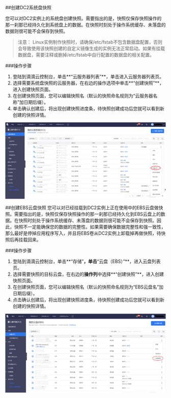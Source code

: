 ##创建DC2系统盘快照

您可以对DC2实例上的系统盘创建快照。需要指出的是，快照仅保存快照操作的那一刹那已经持久化到系统盘上的数据。在快照时刻处于操作系统缓存、未落盘的数据则很可能不会保存到快照。

>注意：
>Linux实例制作快照时，请确保/etc/fstab不包含数据盘配置，否则会导致使用该快照创建的自定义镜像生成的实例无法正常启动。如果有挂载数据盘，需要注释或删掉/etc/fstab中自行配置的数据盘的相关配置。

###操作步骤
1. 登陆到滴滴云控制台，单击**“云服务器列表”**，单击进入云服务器列表页。
2. 选择需要系统盘快照的云服务器，在右边的操作选项中单击**“创建快照”**，进入创建快照页面。
3. 在创建快照页面，您可以编辑快照名（默认的快照命名规则为“云服务器名称”加日期后缀）。
4. 单击确认创建后，将出现创建快照进度条，待快照创建成功后您就可以看到新创建的快照详情。
   
![avatar](./picture/1.1.png)

##创建EBS云盘快照
您可以对已经挂载到DC2实例上正在使用中的EBS云盘做快照。需要指出的是，快照仅保存快照操作的那一刹那已经持久化到EBS云盘上的数据。在快照时刻处于操作系统缓存、未落盘的数据则很可能不会保存到快照。因此，快照不一定能确保您的数据的完整性。如果需要确保数据完整性和强一致性，那么最好是停掉应用程序写入，并且将EBS卷从DC2实例上卸载掉再做快照，待快照后再挂载回来。

###操作步骤

1. 登陆到滴滴云控制台，单击**“存储”**，单击**“云盘（EBS）”**，进入云盘列表页。
2. 选择需要快照的目标云盘，在右边的**操作列**中选择**“创建快照”**，进入创建快照页面。
3. 在创建快照页面，您可以编辑快照名（默认的快照命名规则为“EBS云盘名”加日期后缀）。
4. 点击确认创建后，将出现创建快照进度条，待快照创建成功后您就可以看到新创建的快照详情。

![avatar](./picture/1.2.png)